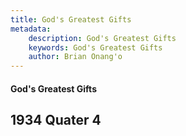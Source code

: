```yaml
---
title: God's Greatest Gifts
metadata:
    description: God's Greatest Gifts
    keywords: God's Greatest Gifts
    author: Brian Onang'o
---
```


#### God's Greatest Gifts

## 1934 Quater 4

